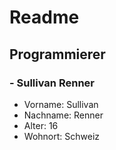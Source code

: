 # Readme

## Programmierer

### - Sullivan Renner

- Vorname: Sullivan
- Nachname: Renner
- Alter: 16
- Wohnort: Schweiz